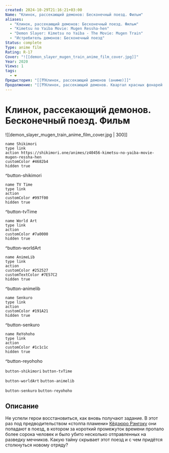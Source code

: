 ```yaml
---
created: 2024-10-29T21:16:21+03:00
Name: "Клинок, рассекающий демонов: Бесконечный поезд. Фильм"
aliases:
  - "Клинок, рассекающий демонов: Бесконечный поезд. Фильм"
  - "Kimetsu no Yaiba Movie: Mugen Ressha-hen"
  - "Demon Slayer: Kimetsu no Yaiba - The Movie: Mugen Train"
  - "Истребитель демонов: Бесконечный поезд"
Status: complete
Type: anime film
Rating: R-17
Cover: "![[demon_slayer_mugen_train_anime_film_cover.jpg]]"
Year: 2020
Views: 1
tags:
  - ❤
Предыстория: "[[⛩️Клинок, рассекающий демонов (аниме)]]"
Продолжение: "[[⛩️Клинок, рассекающий демонов. Квартал красных фонарей (аниме)]]"
---
```


# Клинок, рассекающий демонов. Бесконечный поезд. Фильм

![[demon_slayer_mugen_train_anime_film_cover.jpg | 300]]

```button
name Shikimori
type link
action https://shikimori.one/animes/z40456-kimetsu-no-yaiba-movie-mugen-ressha-hen
customColor #4682b4
hidden true
```
^button-shikimori

```button
name TV Time
type link
action 
customColor #997f00
hidden true
```
^button-tvTime

```button
name World Art
type link
action 
customColor #7a0000
hidden true
```
^button-worldArt

```button
name AnimeLib
type link
action 
customColor #252527
customTextColor #7E57C2
hidden true
```
^button-animelib

```button
name Senkuro
type link
action 
customColor #191A21
hidden true
```
^button-senkuro

```button
name ReYohoho
type link
action 
customColor #1c1c1c
hidden true
```
^button-reyohoho



`button-shikimori` `button-tvTime`

`button-worldArt` `button-animelib`

`button-senkuro` `button-reyohoho`

## Описание

Не успели герои восстановиться, как вновь получают задание. В этот раз под предводительством «столпа пламени» [Кёдзюро Рэнгоку](https://shikimori.one/characters/151143-kyoujurou-rengoku) они попадают в поезд, в котором за короткий промежуток времени пропало более сорока человек и было убито несколько отправленных на разведку мечников. Какую тайну скрывает этот поезд и с чем придётся столкнуться новому отряду?
